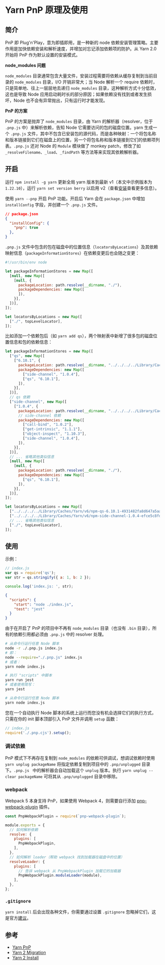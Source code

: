 Yarn PnP 原理及使用
=====

## 简介

PnP 即 Plug'n'Play，意为即插即用，是一种新的 node 依赖安装管理策略。主要作用是加快依赖安装和解析速度，并增加对忘记添加依赖项的防护。从 Yarn 2.0 开始将 PnP 作为默认设置的安装模式。

**node_modules 问题**

`node_modules` 目录通常包含大量文件，安装过程需要将依赖从缓存复制到当前目录的 `node_modules` 目录，I/O 开销非常大；当 Node 解析一个 require 依赖时，只是简单地、往上一层层地去递归 `node_modules` 目录，这种解析方式十分低效，这也是导致 Node 应用启动耗时长的部分原因；如果依赖没有找到或者发生损坏，Node 也不会有异常抛出，只有运行时才能发现。

**PnP 的方案**

PnP 的方案是抛弃了 `node_modules` 目录，由 Yarn 的解析器（resolver，位于 `.pnp.js` 中）来解析依赖，告知 Node 它需要访问的包的磁盘位置。yarn 生成一个 `.pnp.js` 文件，其中不包含已安装包的源代码，而是各种映射：一个将包名称和版本链接到它们在磁盘上的位置，另一个将包名称和版本链接到它们的依赖项列表。`.pnp.js` 还对 Node 的 `Module` 模块做了 monkey patch，修改了如 `_resolveFilename`、`_load`、`_findPath` 等方法等来实现其依赖解析器。

## 开启

运行 `npm install -g yarn` 更新全局 yarn 版本到最新 v1（本文中示例版本为 `1.22.10`），运行 `yarn set version berry` 以启用 v2（查看[安装](https://yarnpkg.com/getting-started/install)查看更多信息）。

使用 `yarn --pnp` 开启 PnP 功能。开启后 Yarn 会在 `package.json` 中增加 `installConfig` 字段，并创建一个 `.pnp.js` 文件。

``` json
// package.json
{
  "installConfig": {
    "pnp": true
  },
}
```

`.pnp.js` 文件中包含的包在磁盘中的位置信息（`locatorsByLocations`）及其依赖映射信息（`packageInformationStores`）在依赖变更后也会随之变更：

``` js
#!/usr/bin/env node

let packageInformationStores = new Map([
  [null, new Map([
    [null, {
      packageLocation: path.resolve(__dirname, "./"),
      packageDependencies: new Map([
      ]),
    }],
  ])],
]);

let locatorsByLocations = new Map([
  ["./", topLevelLocator],
]);
```

比如添加一个依赖包后（如 `yarn add qs`），两个映射表中新增了很多包的磁盘位置信息和包的依赖信息：

``` js
let packageInformationStores = new Map([
  ["qs", new Map([
    ["6.10.1", {
      packageLocation: path.resolve(__dirname, "../../../../Library/Caches/Yarn/v6/npm-qs-6.10.1-4931482fa8d647a5aab799c5271d2133b981fb6a-integrity/node_modules/qs/"),
      packageDependencies: new Map([
        ["side-channel", "1.0.4"],
        ["qs", "6.10.1"],
      ]),
    }],
  ])],
  // qs 依赖
  ["side-channel", new Map([
    ["1.0.4", {
      packageLocation: path.resolve(__dirname, "../../../../Library/Caches/Yarn/v6/npm-side-channel-1.0.4-efce5c8fdc104ee751b25c58d4290011fa5ea2cf-integrity/node_modules/side-channel/"),
      // side-channel 依赖
      packageDependencies: new Map([
        ["call-bind", "1.0.2"],
        ["get-intrinsic", "1.1.1"],
        ["object-inspect", "1.10.3"],
        ["side-channel", "1.0.4"],
      ]),
    }],
  ])],
  // ... 省略其他类似信息
  [null, new Map([
    [null, {
      packageLocation: path.resolve(__dirname, "./"),
      packageDependencies: new Map([
        ["qs", "6.10.1"],
      ]),
    }],
  ])],
]);

let locatorsByLocations = new Map([
  ["../../../../Library/Caches/Yarn/v6/npm-qs-6.10.1-4931482fa8d647a5aab799c5271d2133b981fb6a-integrity/node_modules/qs/", {"name":"qs","reference":"6.10.1"}],
  ["../../../../Library/Caches/Yarn/v6/npm-side-channel-1.0.4-efce5c8fdc104ee751b25c58d4290011fa5ea2cf-integrity/node_modules/side-channel/", {"name":"side-channel","reference":"1.0.4"}],
  // ... 省略其他类似信息
  ["./", topLevelLocator],
]);
```

## 使用

示例：
``` js
// index.js
var qs = require('qs');
var str = qs.stringify({ a: 1, b: 2 });

console.log('index.js: ', str);
```

``` json
{
  "scripts": {
    "start": "node ./index.js",
    "test": "jest"
  }
}
```

由于在开启了 PnP 的项目中不再有 `node_modules` 目录（也没有 `.bin` 目录），所有的依赖引用都必须由 `.pnp.js` 中的 resolver 处理。

``` bash
# 从命令行运行任意 Node 脚本
node -r ./.pnp.js index.js
# 即：
node --require="./.pnp.js" index.js
# 或者：
yarn node index.js
```

``` bash
# 执行 "scripts" 中脚本
yarn run jest
# 或者使用简写：
yarn jest
```

``` bash
# 从命令行运行任意 Node 脚本
yarn node index.js
```

您在一个自动执行 Node 脚本的系统上运行而您没有机会选择它们的执行方式，只需在你的 init 脚本顶部引入 PnP 文件并调用 `setup` 函数：

``` js
// index.js
require('./.pnp.cjs').setup();
```

### 调试依赖

PnP 模式下不再存在复制到 `node_modules` 的依赖可供调试，想调试依赖时使用 `yarn unplug packageName` 将指定依赖复制到项目中的 `.pnp/unplugged` 目录下。`.pnp.js ` 中的解析器会自动加载这个 `unplug` 版本。执行 `yarn unplug --clear packageName` 可将其从 `.pnp/unplugged` 目录中移除。

### webpack

Webpack 5 本身支持 PnP，如果使用 Webpack 4，则需要自行添加 [pnp-webpack-plugin](https://github.com/arcanis/pnp-webpack-plugin) 插件。

``` js
const PnpWebpackPlugin = require(`pnp-webpack-plugin`);

module.exports = {
  // 如何解析依赖
  resolve: {
    plugins: [
      PnpWebpackPlugin,
    ],
  },
  // 如何解析 loader（帮助 webpack 找到加载器在磁盘中的位置）
  resolveLoader: {
    plugins: [
      // 告诉 webpack 从 PnpWebpackPlugin 加载它的加载器
      PnpWebpackPlugin.moduleLoader(module),
    ],
  },
};
```

### `.gitignore`

`yarn install` 后会出现各种文件，你需要通过设置 `.gitignore` 忽略掉它们，这是官方[建议](https://yarnpkg.com/getting-started/qa#which-files-should-be-gitignored)。

## 参考

- [Yarn PnP](https://yarnpkg.com/features/pnp)
- [Yarn 2 Migration](https://yarnpkg.com/getting-started/migration#switching-to-plugnplay)
- [Yarn 2 Install](https://yarnpkg.com/getting-started/install)



<!-- 现在需要手动调用自定义 pre-hooks（例如 prestart） -->
